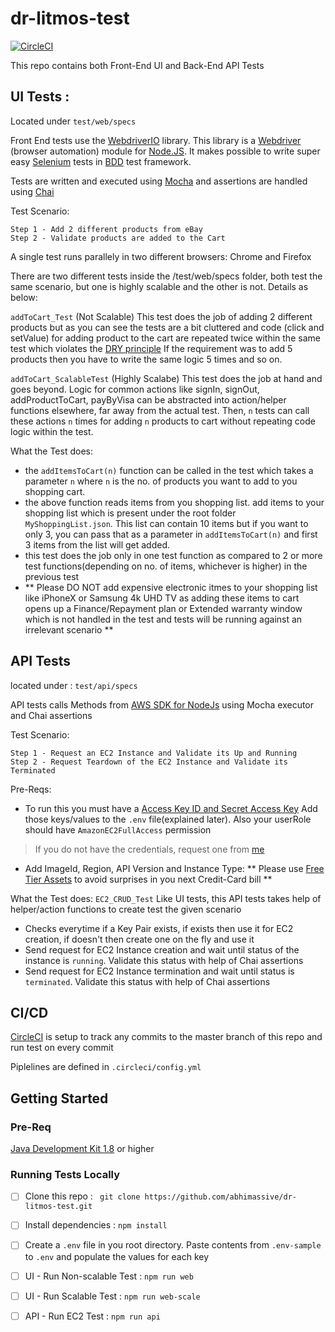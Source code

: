 # dr-litmos-test

[![CircleCI](https://circleci.com/gh/abhimassive/dr-litmos-test/tree/master.svg?style=svg)](https://circleci.com/gh/abhimassive/dr-litmos-test/tree/master)

This repo contains both Front-End UI and Back-End API Tests

## UI Tests : 

Located under `test/web/specs`

Front End tests use the [WebdriverIO](http://webdriver.io/) library. This library is a [Webdriver](https://w3c.github.io/webdriver/webdriver-spec.html) (browser automation) module for [Node.JS](https://nodejs.org/en/). It makes possible to write super easy [Selenium](https://en.wikipedia.org/wiki/Selenium_(software)) tests in [BDD](https://en.wikipedia.org/wiki/Behavior-driven_development) test framework.

Tests are written and executed using [Mocha](https://mochajs.org/) and
assertions are handled using [Chai](http://www.chaijs.com/)

Test Scenario:

```
Step 1 - Add 2 different products from eBay
Step 2 - Validate products are added to the Cart
```
A single test runs parallely in two different browsers: Chrome and Firefox

There are two different tests inside the /test/web/specs folder, both test the same scenario, but one is highly scalable and the other is not. Details as below:

```addToCart_Test``` (Not Scalable) This test does the job of adding 2 different products but as you can see the tests are a bit cluttered and code (click and setValue) for adding product to the cart are repeated twice within the same test which violates the [DRY principle](https://web-techno.net/dry-principle-explained/) If the requirement was to add 5 products then you have to write the same logic 5 times and so on.

```addToCart_ScalableTest``` (Highly Scalabe) This test does the job at hand and goes beyond. Logic for common actions like signIn, signOut, addProductToCart, payByVisa can be abstracted into action/helper functions elsewhere, far away from the actual test. Then, `n` tests can call these actions `n` times for adding `n` products to cart without repeating code logic within the test.




What the Test does: 

* the `addItemsToCart(n)` function can be called in the test which takes a parameter `n` where `n` is the no. of products you want to add to you shopping cart. 
* the above function reads items from you shopping list. add items to your shopping list which is present under the root folder `MyShoppingList.json`. This list can contain 10 items but if you want to only 3, you can pass that as a parameter in `addItemsToCart(n)` and first 3 items from the list will get added.
* this test does the job only in one test function as compared to 2 or more test functions(depending on no. of items, whichever is higher) in the previous test
* ** Please DO NOT add expensive electronic itmes to your shopping list like iPhoneX or Samsung 4k UHD TV as adding these items to cart opens up a Finance/Repayment plan or Extended warranty window which is not handled in the test and tests will be running against an irrelevant scenario **



## API Tests 

located under : `test/api/specs`

API tests calls Methods from [AWS SDK for NodeJs](https://docs.aws.amazon.com/AWSJavaScriptSDK/latest/index.html)
using Mocha executor and Chai assertions

Test Scenario:

```
Step 1 - Request an EC2 Instance and Validate its Up and Running
Step 2 - Request Teardown of the EC2 Instance and Validate its Terminated
```

Pre-Reqs:
* To run this you must have a [Access Key ID and Secret Access Key](https://docs.aws.amazon.com/general/latest/gr/aws-sec-cred-types.html)
Add those keys/values to the `.env` file(explained later). Also your userRole should have `AmazonEC2FullAccess` permission

> If you do not have the credentials, request one from  [me](mailto:daspatnaik@gmail.com)

* Add ImageId, Region, API Version and Instance Type: ** Please use [Free Tier Assets](https://docs.aws.amazon.com/awsaccountbilling/latest/aboutv2/free-tier-limits.html) to avoid surprises in you next Credit-Card bill **

What the Test does:
```EC2_CRUD_Test``` Like UI tests, this API tests takes help of helper/action functions to create test the given scenario
* Checks everytime if a Key Pair exists, if exists then use it for EC2 creation, if doesn't then create one on the fly and use it
* Send request for EC2 Instance creation and wait until status of the instance is `running`. Validate this status with help of Chai assertions
* Send request for EC2 Instance termination and wait until status is `terminated`. Validate this status with help of Chai assertions



## CI/CD
[CircleCI](https://circleci.com/product/) is setup to track any commits to the master branch of this repo and run test on every commit

Piplelines are defined in `.circleci/config.yml`


## Getting Started

### Pre-Req
[Java Development Kit 1.8](http://www.oracle.com/technetwork/java/javase/downloads/jdk8-downloads-2133151.html) or higher

### Running Tests Locally
- [ ] Clone this repo : ` git clone https://github.com/abhimassive/dr-litmos-test.git`

- [ ] Install dependencies : `npm install`

- [ ] Create a `.env` file in you root directory. Paste contents from `.env-sample` to `.env` and populate the values for each key

- [ ] UI - Run Non-scalable Test : `npm run web`

- [ ] UI - Run Scalable Test  : `npm run web-scale`

- [ ] API -  Run EC2 Test : `npm run api`



